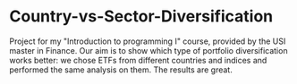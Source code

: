 # Country-vs-Sector-Diversification
Project for my "Introduction to programming I" course, provided by the USI master in Finance. Our aim is to show which type of portfolio diversification works better: we chose ETFs from different countries and indices and performed the same analysis on them. The results are great. 
